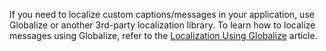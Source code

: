 If you need to localize custom captions/messages in your application, use Globalize or another 3rd-party localization library. To learn how to localize messages using Globalize, refer to the [Localization Using Globalize](/concepts/Common/33%20Localization/05%20Using%20Localization%20Libraries/10%20Using%20Globalize.md '/Documentation/Guide/Common/Localization/#Using_Localization_Libraries/Using_Globalize') article.